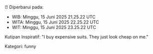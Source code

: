 ⏰ Diperbarui pada:
- WIB: Minggu, 15 Juni 2025 21.25.22 UTC
- WITA: Minggu, 15 Juni 2025 22.25.22 UTC
- WIT: Minggu, 15 Juni 2025 23.25.22 UTC

Kutipan Inspiratif:
"I buy expensive suits. They just look cheap on me."


Kategori: funny

